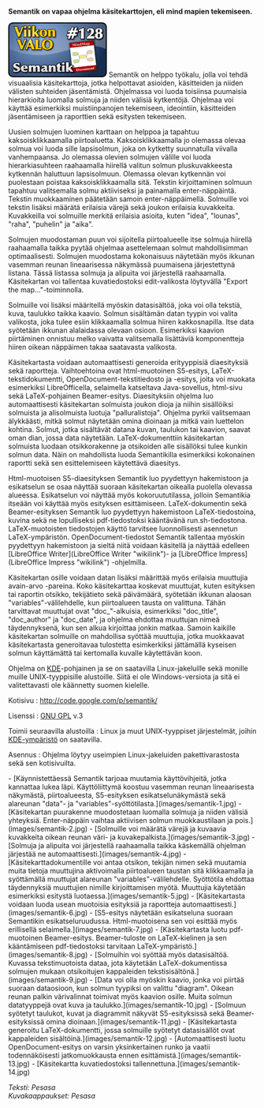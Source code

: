 <!--
Title: Semantik
Week: 3x24
Number: 128
Date: 2013/06/09
Pageimage: valo128-semantik.png
Tags: Linux,Unixit,Toimisto,Opiskelu,Opetus
-->

**Semantik on vapaa ohjelma käsitekarttojen, eli mind mapien
tekemiseen.**

![](images/valo128-semantik.png "fig:valo128-semantik.png") Semantik on helppo
työkalu, jolla voi tehdä visuaalisia käsitekarttoja, jotka helpottavat
asioiden, käsitteiden ja niiden välisten suhteiden jäsentämistä.
Ohjelmassa voi luoda toisiinsa puumaisia hierarkioita luomalla solmuja
ja niiden välisiä kytkentöjä. Ohjelmaa voi käyttää esimerkiksi
muistiinpanojen tekemiseen, ideointiin, käsitteiden jäsentämiseen ja
raporttien sekä esitysten tekemiseen.

Uusien solmujen luominen karttaan on helppoa ja tapahtuu
kaksoisklikkaamalla piirtoaluetta. Kaksoisklikkaamalla jo olemassa
olevaa solmua voi luoda sille lapsisolmun, joka on kytketty suunnatulla
viivalla vanhempaansa. Jo olemassa olevien solmujen välille voi luoda
hierarkiasuhteen raahaamalla hiirellä valitun solmun pluskuvakkeesta
kytkennän haluttuun lapsisolmuun. Olemassa olevan kytkennän voi
puolestaan poistaa kaksoisklikkaamalla sitä. Tekstin kirjoittaminen
solmuun tapahtuu valitsemalla solmu aktiiviseksi ja painamalla
enter-näppäintä. Tekstin muokkaaminen päätetään samoin
enter-näppäimellä. Solmuille voi tekstin lisäksi määrätä erilaisia
värejä sekä joukon erilaisia kuvakkeita. Kuvakkeilla voi solmuille
merkitä erilaisia asioita, kuten "idea", "lounas", "raha", "puhelin" ja
"aika".

Solmujen muodostaman puun voi sijoitella piirtoalueelle itse solmuja
hiirellä raahaamalla taikka pyytää ohjelmaa asettelemaan solmut
mahdollisimman optimaalisesti. Solmujen muodostama kokonaisuus näytetään
myös ikkunan vasemman reunan lineaarisessa näkymässä puumaisena
järjestettynä listana. Tässä listassa solmuja ja alipuita voi
järjestellä raahaamalla. Käsitekartan voi tallentaa kuvatiedostoksi
edit-valikosta löytyvällä "Export the map..."-toiminnolla.

Solmuille voi lisäksi määritellä myöskin datasisältöä, joka voi olla
tekstiä, kuva, taulukko taikka kaavio. Solmun sisältämän datan tyypin
voi valita valikosta, joka tulee esiin klikkaamalla solmua hiiren
kakkosnapilla. Itse data syötetään ikkunan alalaidassa olevaan osioon.
Esimerkiksi kaavion piirtäminen onnistuu melko vaivatta valitsemalla
lisättäviä komponentteja hiiren oikean näppäimen takaa saatavasta
valikosta.

Käsitekartasta voidaan automaattisesti generoida erityyppisiä
diaesityksiä sekä raportteja. Vaihtoehtoina ovat html-muotoinen
S5-esitys, LaTeX-tekstidokumentti, OpenDocument-tekstitiedosto ja
-esitys, joita voi muokata esimerkiksi LibreOfficella, selaimella
katseltava Java-sovellus, html-sivu sekä LaTeX-pohjainen Beamer-esitys.
Diaesityksiin ohjelma luo automaattisesti käsitekartan solmuista joukon
dioja ja niihin sisällöiksi solmuista ja alisolmuista luotuja
"palluralistoja". Ohjelma pyrkii valitsemaan älykkäästi, mitkä solmut
näytetään omina dioinaan ja mitkä vain luettelon kohtina. Solmut, jotka
sisältävät datana kuvan, taulukon tai kaavion, saavat oman dian, jossa
data näytetään. LaTeX-dokumenttiin käsitekartan solmuista luodaan
otsikkorakenne ja otsikoiden alle sisällöksi tulee kunkin solmun data.
Näin on mahdollista luoda Semantikilla esimerkiksi kokonainen raportti
sekä sen esittelemiseen käytettävä diaesitys.

Html-muotoisen S5-diaesityksen Semantik luo pyydettyyn hakemistoon ja
esikatselun se osaa näyttää suoraan käsitekartan oikealla puolella
olevassa alueessa. Esikatselun voi näyttää myös kokoruututilassa,
jolloin Semantikia itseään voi käyttää myös esityksen esittämiseen.
LaTeX-dokumentin sekä Beamer-esityksen Semantik luo pyydettyyn
hakemistoon LaTeX-tiedostoina, kuvina sekä ne lopulliseksi
pdf-tiedostoksi kääntävänä run.sh-tiedostona. LaTeX-muotoisten
tiedostojen käyttö tarvitsee luonnollisesti asennetun LaTeX-ympäristön.
OpenDocument-tiedostot Semantik tallentaa myöskin pyydettyyn hakemistoon
ja sieltä niitä voidaan käsitellä ja näyttää edelleen [LibreOffice
Writer](LibreOffice Writer "wikilink")- ja [LibreOffice
Impress](LibreOffice Impress "wikilink") -ohjelmilla.

Käsitekartan osille voidaan datan lisäksi määrittää myös erilaisia
muuttujia avain-arvo -pareina. Koko käsitekarttaa koskevat muuttujat,
kuten esityksen tai raportin otsikko, tekijätieto sekä päivämäärä,
syötetään ikkunan alaosan "variables"-välilehdelle, kun piirtoalueen
tausta on valittuna. Tähän tarvittavat muuttujat ovat "doc\_"-alkuisia,
esimerkiksi "doc\_title", "doc\_author" ja "doc\_date", ja ohjelma
ehdottaa muuttujan nimeä täydennyksenä, kun sen alkua kirjoittaa jonkin
matkaa. Samoin kaikille käsitekartan solmuille on mahdollisa syöttää
muuttujia, jotka muokkaavat käsitekartasta generoitavaa tulostetta
esimkerkiksi jättämällä kyseisen solmun käyttämättä tai kertomalla
kuvalle käytettävän koon.

Ohjelma on [KDE](KDE)-pohjainen ja se on saatavilla
Linux-jakeluille sekä monille muille UNIX-tyyppisille alustoille. Siitä
ei ole Windows-versiota ja sitä ei valitettavasti ole käännetty suomen
kielelle.

Kotisivu
:   <http://code.google.com/p/semantik/>

Lisenssi
:   [GNU GPL](GNU_GPL) v.3

Toimii seuraavilla alustoilla
:   Linux ja muut UNIX-tyyppiset järjestelmät, joihin
    [KDE-ympäristö](KDE "wikilink") on saatavilla.

Asennus
:   Ohjelma löytyy useimpien Linux-jakeluiden pakettivarastosta sekä sen
    kotisivuilta.

<div class="psgallery" markdown="1">
-   [Käynnistettäessä Semantik tarjoaa muutamia käyttövihjeitä, jotka
    kannattaa lukea läpi. Käyttöliittymä koostuu vasemman reunan
    lineaarisesta näkymästä, piirtoalueesta, S5-esityksen
    esikatselunäkymästä sekä alareunan "data"- ja
    "variables"-syöttötilasta.](images/semantik-1.jpg)
-   [Käsitekartan puurakenne muodostetaan luomalla solmuja ja niiden
    välisiä yhteyksiä. Enter-näppäin vaihtaa aktiivisen solmun
    muokkaustilaan ja pois.](images/semantik-2.jpg)
-   [Solmuille voi määrätä värejä ja kuvaavia kuvakkeita oikean reunan
    väri- ja kuvakepalkista.](images/semantik-3.jpg)
-   [Solmuja ja alipuita voi järjestellä raahaamalla taikka käskemällä
    ohjelman järjestää ne automaattisesti.](images/semantik-4.jpg)
-   [Käsitekarttadokumentille voi antaa otsikon, tekijän nimen sekä
    muutamia muita tietoja muuttujina aktivoimalla piirtoalueen taustan
    sitä klikkaamalla ja syöttämällä muuttujat alareunan
    "variables"-välilehdelle. Syöttötila ehdottaa täydennyksiä
    muuttujien nimille kirjoittamisen myötä. Muuttujia käytetään
    esimerkiksi esitystä luotaessa.](images/semantik-5.jpg)
-   [Käsitekartasta voidaan luoda usean muotoisia esityksiä ja
    raportteja automaattisesti.](images/semantik-6.jpg)
-   [S5-esitys näytetään esikatseluna suoraan Semantikin
    esikatseluruudussa. Html-muotoisena sen voi esittää myös erillisellä
    selaimella.](images/semantik-7.jpg)
-   [Käsitekartasta luotu pdf-muotoinen Beamer-esitys. Beamer-tuloste on
    LaTeX-kielinen ja sen kääntämiseen pdf-tiedostoksi tarvitaan
    LaTeX-ympäristö.](images/semantik-8.jpg)
-   [Solmuihin voi syöttää myös datasisältöä. Kuvassa tekstimuotoista
    dataa, jota käytetään LaTeX-dokumentissa solmujen mukaan
    otsikoitujen kappaleiden tekstisisältönä.](images/semantik-9.jpg)
-   [Data voi olla myöskin kaavio, jonka voi piirtää suoraan dataosioon,
    kun solmun tyypiksi on valittu "diagram". Oikean reunan palkin
    värivalinnat toimivat myös kaavion osille. Muita solmun datatyyppejä
    ovat kuva ja taulukko.](images/semantik-10.jpg)
-   [Solmuun syötetyt taulukot, kuvat ja diagrammit näkyvät
    S5-esityksissä sekä Beamer-esityksissä omina
    dioinaan.](images/semantik-11.jpg)
-   [Käsitekartasta generoitu LaTeX-dokumentti, jossa solmuille syötetyt
    datasisällöt ovat kappaleiden sisältöinä.](images/semantik-12.jpg)
-   [Automaattisesti luotu OpenDocument-esitys on varsin yksinkertainen
    runko ja vaatii todennäköisesti jatkomuokkausta ennen
    esittämistä.](images/semantik-13.jpg)
-   [Käsitekartta kuvatiedostoksi
    tallennettuna.](images/semantik-14.jpg)
</div>

*Teksti: Pesasa* <br />
*Kuvakaappaukset: Pesasa*

